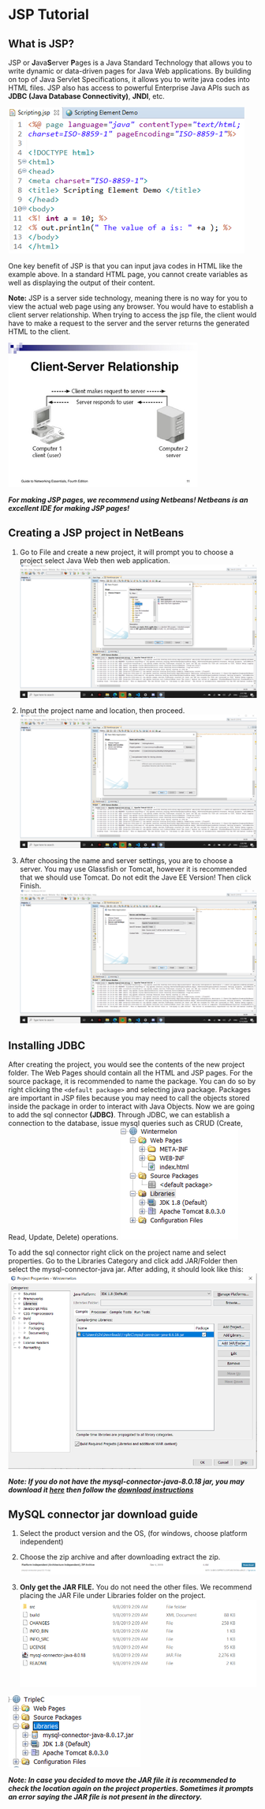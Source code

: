 # JSP Tutorial

## What is JSP?
JSP or **J**ava**S**erver **P**ages is a Java Standard Technology that allows you to write dynamic or data-driven pages for Java Web applications. By building on top of Java Servlet Specifications, it allows you to write java codes into HTML files. JSP also has access to powerful Enterprise Java APIs such as **JDBC (Java Database Connectivity)**, **JNDI**, etc.

![](/JSP%20Tutorial/images/JSP%20Sample.png)

One key benefit of JSP is that you can input java codes in HTML like the example above. In a standard HTML page, you cannot create variables as well as displaying the output of their content.

**Note:** JSP is a server side technology, meaning there is no way for you to view the actual web page using any browser. You would have to establish a client server relationship. When trying to access the jsp file, the client would have to make a request to the server and the server returns the generated HTML to the client.

![](/JSP%20Tutorial/images/Client%20Server%20Relationship.png)

**_For making JSP pages, we recommend using Netbeans! Netbeans is an excellent IDE for making JSP pages!_**

## Creating a JSP project in NetBeans
1. Go to File and create a new project, it will prompt you to choose a project select Java Web then web application.
![](/JSP%20Tutorial/images/Step%201.png)

2. Input the project name and location, then proceed.
![](/JSP%20Tutorial/images/Step%202.png)

3. After choosing the name and server settings, you are to choose a server. You may use Glassfish or Tomcat, however it is recommended that we should use Tomcat. Do not edit the Jave EE Version! Then click Finish.
![](/JSP%20Tutorial/images/Step%203.png)

## Installing JDBC
After creating the project, you would see the contents of the new project folder. The Web Pages should contain all the HTML and JSP pages. For the source package, it is recommended to name the package. You can do so by right clicking the `<default package>` and selecting java package. Packages are important in JSP files because you may need to call the objects stored inside the package in order to interact with Java Objects. Now we are going to add the sql connector **(JDBC)**. Through JDBC, we can establish a connection to the database, issue mysql queries such as CRUD (Create, Read, Update, Delete) operations. 
![](/JSP%20Tutorial/images/JDBC%201.png)

To add the sql connector right click on the project name and select properties. Go to the Libraries Category and click add JAR/Folder then select the mysql-connector-java jar. After adding, it should look like this:
![](/JSP%20Tutorial/images/JDBC%202.png)

**_Note: If you do not have the mysql-connector-java-8.0.18 jar, you may download it [here](https://downloads.mysql.com/archives/c-j/) then follow the [download instructions](##-MySQL-connector-jar-download-guide)_**

## MySQL connector jar download guide
1. Select the product version and the OS, (for windows, choose platform independent)
2. Choose the zip archive and after downloading extract the zip.
![](/JSP%20Tutorial/images/MySQL%20Connector%201.png)

3. **Only get the JAR FILE.** You do not need the other files. We recommend placing the JAR File under Libraries folder on the project.
![](/JSP%20Tutorial/images/MySQL%20Connector%202.png)

![](/JSP%20Tutorial/images/MySQL%20Connector%203.png)

**_Note: In case you decided to move the JAR file it is recommended to check the location again on the project properties. Sometimes it prompts an error saying the JAR file is not present in the directory._**